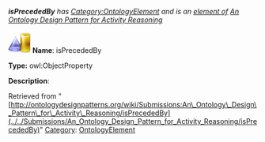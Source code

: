 ___isPrecededBy__ has [Category:OntologyElement](../../Category/OntologyElement "Category:OntologyElement") and is an [element of](../../Property/ElementOf "Property:ElementOf") [An Ontology Design Pattern for Activity Reasoning](../../Submissions/An_Ontology_Design_Pattern_for_Activity_Reasoning "Submissions:An Ontology Design Pattern for Activity Reasoning")_


  




[![ObjectProperty](../../images/thumb/c/c3/ObjectProperty.gif/45px-ObjectProperty.gif)](../../Image/ObjectProperty.gif "ObjectProperty")
__Name__: isPrecededBy 


__Type:__ owl:ObjectProperty 


__Description__: 





Retrieved from "[http://ontologydesignpatterns.org/wiki/Submissions:An\_Ontology\_Design\_Pattern\_for\_Activity\_Reasoning/isPrecededBy](../../Submissions/An_Ontology_Design_Pattern_for_Activity_Reasoning/isPrecededBy)"
 [Category](http://ontologydesignpatterns.org/wiki/Special:Categories "Special:Categories"): [OntologyElement](../../Category/OntologyElement "Category:OntologyElement")